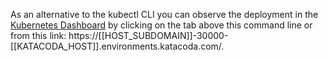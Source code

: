 As an alternative to the kubectl CLI you can observe the deployment in the [Kubernetes Dashboard](https://[[HOST_SUBDOMAIN]]-30000-[[KATACODA_HOST]].environments.katacoda.com/) by clicking on the tab above this command line or from this link: https://[[HOST_SUBDOMAIN]]-30000-[[KATACODA_HOST]].environments.katacoda.com/.